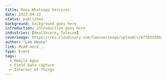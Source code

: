 ```yaml
---
title: Mass Whatsapp Services
date: 2022-04-22
status: published
background: background goes here
introduction: introduction goes here
industries: [Healthcare, Telecom]
coverimage: https://res.cloudinary.com/lamcom/image/upload/v1675839300/lamhouse/icon/whatsapp_wdd85e.png
author: "Lam House"
link: Read more...
type: Event
tags:
  - Mobile Apps
  - Field data capture
  - Internet Of Things
---
```


<!-- Delivering good, quality content is just as important as the final website designs and animation aspects in a project. High quality content development comprises of several processes including researching, writing, organization and categorization of thoughts and ideas and editing information based on the audience and requirements. Our team of professional content writers ensure client approvals through their ease of words and artistic language skills. -->
<!--more-->

